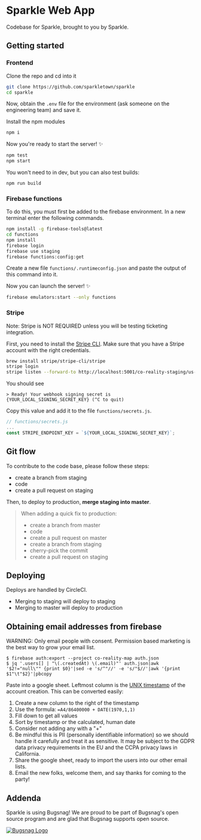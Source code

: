 # Sparkle Web App

Codebase for Sparkle, brought to you by Sparkle.

## Getting started

### Frontend

Clone the repo and cd into it

```bash
git clone https://github.com/sparkletown/sparkle
cd sparkle
```

<!-- Now, obtain the `.env` file for the environemnt (eg. staging) and save it (eg. `.env.staging`) -->

Now, obtain the `.env` file for the environment (ask someone on the engineering team) and save it.

<!-- ```
# copy in the .env files
# symlink the staging .env file
ln -s .env.staging.local .env
``` -->

Install the npm modules

```bash
npm i
```

Now you're ready to start the server! ✨

```bash
npm test
npm start
```

You won't need to in dev, but you can also test builds:

```bash
npm run build
```

### Firebase functions

To do this, you must first be added to the firebase environment.
In a new terminal enter the following commands.

```bash
npm install -g firebase-tools@latest
cd functions
npm install
firebase login
firebase use staging
firebase functions:config:get
```

Create a new file `functions/.runtimeconfig.json` and paste the output of this command into it.

Now you can launch the server! ✨
<!-- Copy the output of this command and paste it in `functions/.runtimeconfig.json`. Then, launch the server with: -->

```bash
firebase emulators:start --only functions
```

### Stripe

Note: Stripe is NOT REQUIRED unless you will be testing ticketing integration.

First, you need to install the [Stripe CLI](https://stripe.com/docs/stripe-cli). Make sure that you have a Stripe account with the right credentials.

```bash
brew install stripe/stripe-cli/stripe
stripe login
stripe listen --forward-to http://localhost:5001/co-reality-staging/us-central1/payment-webhooks
```

You should see

```
> Ready! Your webhook signing secret is {YOUR_LOCAL_SIGNING_SECRET_KEY} (^C to quit)
```

Copy this value and add it to the file `functions/secrets.js`.

```js
// functions/secrets.js
...
const STRIPE_ENDPOINT_KEY = `${YOUR_LOCAL_SIGNING_SECRET_KEY}`;
```

## Git flow

To contribute to the code base, please follow these steps:

- create a branch from staging
- code
- create a pull request on staging

Then, to deploy to production, **merge staging into master**.

> When adding a quick fix to production:
>
> - create a branch from master
> - code
> - create a pull request on master
> - create a branch from staging
> - cherry-pick the commit
> - create a pull request on staging

## Deploying

Deploys are handled by CircleCI.

- Merging to staging will deploy to staging
- Merging to master will deploy to production

## Obtaining email addresses from firebase

WARNING: Only email people with consent. Permission based marketing is the best way to grow your email list.

```
$ firebase auth:export --project co-reality-map auth.json
$ jq '.users[] | "\(.createdAt) \(.email)"' auth.json|awk '$2!="null\"" {print $0}'|sed -e 's/^"//' -e 's/"$//'|awk '{print $1"\t"$2}'|pbcopy
```

Paste into a google sheet. Leftmost column is the [UNIX timestamp](https://en.wikipedia.org/wiki/Unix_time) of the account creation. This can be converted easily:

1. Create a new column to the right of the timestamp
2. Use the formula: `=A4/86400000 + DATE(1970,1,1)`
3. Fill down to get all values
4. Sort by timestamp or the calculated, human date
5. Consider not adding any with a "+"
6. Be mindful this is PII (personally identifiable information) so we should handle it carefully and treat it as sensitive. It may be subject to the GDPR data privacy requirements in the EU and the CCPA privacy laws in California.
7. Share the google sheet, ready to import the users into our other email lists.
8. Email the new folks, welcome them, and say thanks for coming to the party!

## Addenda

Sparkle is using Bugsnag! We are proud to be part of Bugsnag's open source program and are glad that Bugsnag supports open source.

[![Bugsnag Logo](https://avatars3.githubusercontent.com/u/1058895?s=200&v=4)](https://www.bugsnag.com)
